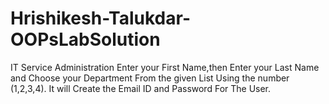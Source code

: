 # Hrishikesh-Talukdar-OOPsLabSolution
IT Service Administration
Enter your First Name,then Enter your Last Name and Choose your Department From the given List Using the number (1,2,3,4).
It will Create the Email ID and Password For The User.
